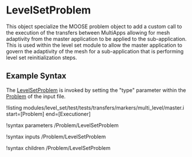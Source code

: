 # LevelSetProblem

This object specialize the MOOSE problem object to add a custom call to the execution of the transfers between
MultiApps allowing for mesh adaptivity from the master application to be applied to the sub-application. This is used
within the level set module to allow the master application to govern the adaptivity of the mesh for a sub-application
that is performing level set reinitialization steps.

## Example Syntax

The [LevelSetProblem](#) is invoked by setting the "type" parameter within the [Problem](Problem/index.md) of the
input file.

!listing modules/level_set/test/tests/transfers/markers/multi_level/master.i start=[Problem] end=[Executioner] 

!syntax parameters /Problem/LevelSetProblem

!syntax inputs /Problem/LevelSetProblem

!syntax children /Problem/LevelSetProblem
